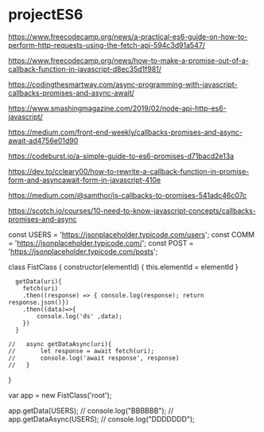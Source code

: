 # projectES6

https://www.freecodecamp.org/news/a-practical-es6-guide-on-how-to-perform-http-requests-using-the-fetch-api-594c3d91a547/

https://www.freecodecamp.org/news/how-to-make-a-promise-out-of-a-callback-function-in-javascript-d8ec35d1f981/

https://codingthesmartway.com/async-programming-with-javascript-callbacks-promises-and-async-await/

https://www.smashingmagazine.com/2019/02/node-api-http-es6-javascript/

https://medium.com/front-end-weekly/callbacks-promises-and-async-await-ad4756e01d90

https://codeburst.io/a-simple-guide-to-es6-promises-d71bacd2e13a

https://dev.to/ccleary00/how-to-rewrite-a-callback-function-in-promise-form-and-asyncawait-form-in-javascript-410e

https://medium.com/@samthor/js-callbacks-to-promises-541adc46c07c

https://scotch.io/courses/10-need-to-know-javascript-concepts/callbacks-promises-and-async


const USERS = 'https://jsonplaceholder.typicode.com/users';
const COMM = 'https://jsonplaceholder.typicode.com/';
const POST = 'https://jsonplaceholder.typicode.com/posts';

class FistClass {
    constructor(elementId) {
        this.elementId = elementId
      }

      getData(uri){
        fetch(uri)
        .then((response) => { console.log(response); return response.json()})
        .then((data)=>{
            console.log('ds' ,data);
        })
      }

    //   async getDataAsync(uri){
    //       let response = await fetch(uri);
    //       console.log('await response', response)
    //   }

}


var app = new FistClass('root');

app.getData(USERS);
// console.log("BBBBBB");
// app.getDataAsync(USERS);
// console.log("DDDDDDD");
